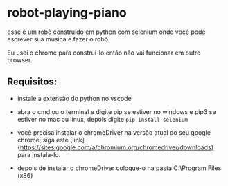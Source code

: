# robot-playing-piano

esse é um robô construido em python com selenium onde você pode escrever sua musica e fazer o robô. <br>

Eu usei o chrome para construi-lo então não vai funcionar em outro browser.

## Requisitos:

* instale a extensão do python no vscode

* abra o cmd ou o terminal e digite pip se estiver no windows e pip3 se estiver no mac ou linux, depois digite ```pip install selenium```

* você precisa instalar o chromeDriver na versão atual do seu google chrome, siga este [link]{https://sites.google.com/a/chromium.org/chromedriver/downloads} para instala-lo.

* depois de instalar o chromeDriver coloque-o na pasta C:\Program Files (x86)


